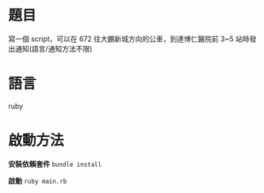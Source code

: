 # 題目

寫一個 script，可以在 672 往大鵬新城方向的公車，到達博仁醫院前 3~5 站時發出通知(語言/通知方法不限)

# 語言

ruby

# 啟動方法

**安裝依賴套件**
`bundle install`

**啟動**
`ruby main.rb`
